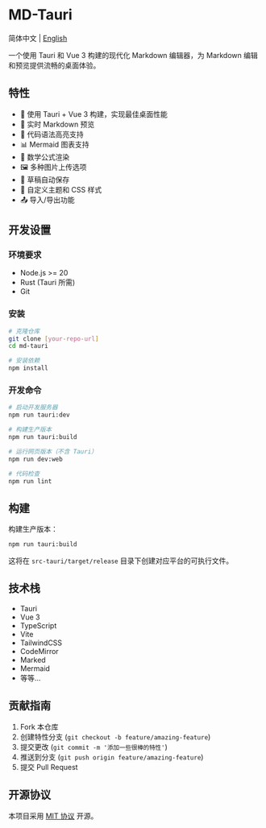 # MD-Tauri

简体中文 | [English](README.md)

一个使用 Tauri 和 Vue 3 构建的现代化 Markdown 编辑器，为 Markdown 编辑和预览提供流畅的桌面体验。

## 特性

- 🚀 使用 Tauri + Vue 3 构建，实现最佳桌面性能
- 📝 实时 Markdown 预览
- 🎨 代码语法高亮支持
- 📊 Mermaid 图表支持
- 🧮 数学公式渲染
- 🖼️ 多种图片上传选项
- 💾 草稿自动保存
- 🎯 自定义主题和 CSS 样式
- 📤 导入/导出功能

## 开发设置

### 环境要求

- Node.js >= 20
- Rust (Tauri 所需)
- Git

### 安装

```bash
# 克隆仓库
git clone [your-repo-url]
cd md-tauri

# 安装依赖
npm install
```

### 开发命令

```bash
# 启动开发服务器
npm run tauri:dev

# 构建生产版本
npm run tauri:build

# 运行网页版本（不含 Tauri）
npm run dev:web

# 代码检查
npm run lint
```

## 构建

构建生产版本：

```bash
npm run tauri:build
```

这将在 `src-tauri/target/release` 目录下创建对应平台的可执行文件。

## 技术栈

- Tauri
- Vue 3
- TypeScript
- Vite
- TailwindCSS
- CodeMirror
- Marked
- Mermaid
- 等等...

## 贡献指南

1. Fork 本仓库
2. 创建特性分支 (`git checkout -b feature/amazing-feature`)
3. 提交更改 (`git commit -m '添加一些很棒的特性'`)
4. 推送到分支 (`git push origin feature/amazing-feature`)
5. 提交 Pull Request

## 开源协议

本项目采用 [MIT 协议](LICENSE) 开源。 
